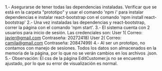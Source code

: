 1.- Asegurarse de tener todas las dependencias instaladas. Verificar que se está en la carpeta "prototipo" y usar el comando 'npm i' para instalar dependencias e instalar react-bootstrap con el comando 'npm install react-bootstrap'
2.- Una vez instaladas las dependencias y react-bootstrap, correr la página con el comando 'npm start'.
3.- El sistema cuenta con 2 usuarios para inicio de sesión. Las credenciales son: User 1( Correo: javier@gmail.com Contraseña: 20272418) User 2( Correo: camila@gmail.com Contraseña: 20847499)
4.- Al ser un prototipo, no contamos con manejo de sesiones. Todos los datos son almacenados en la memoria de la página, por lo que no se verán cambios en los archivos .json.
5.- Observación: El css de la página EditCustomer.js no se encuentra ajustado, por lo que su error de visualización es normal.